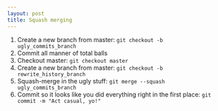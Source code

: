 ```yaml
---
layout: post
title: Squash merging
---
```


1. Create a new branch from master: `git checkout -b ugly_commits_branch`
2. Commit all manner of total balls
2. Checkout master: `git checkout master`
3. Create a new branch from master: `git checkout -b rewrite_history_branch`
4. Squash-merge in the ugly stuff: `git merge --squash ugly_commits_branch`
5. Commit so it looks like you did everything right in the first place: `git commit -m "Act casual, yo!"`

